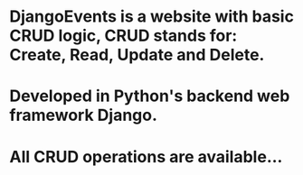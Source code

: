# DjangoEvents is a website with basic CRUD logic, CRUD stands for: Create, Read, Update and Delete.
# Developed in Python's backend web framework Django.
# All CRUD operations are available...
